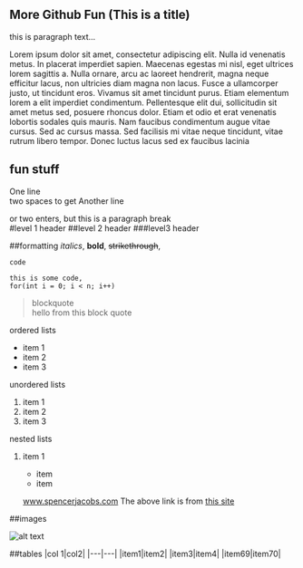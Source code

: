 More Github Fun (This is a title)
---
this is paragraph text...

Lorem ipsum dolor sit amet, consectetur adipiscing elit. Nulla id venenatis metus. In placerat imperdiet sapien. Maecenas egestas mi nisl, eget ultrices lorem sagittis a. Nulla ornare, arcu ac laoreet hendrerit, magna neque efficitur lacus, non ultricies diam magna non lacus. Fusce a ullamcorper justo, ut tincidunt eros. Vivamus sit amet tincidunt purus. Etiam elementum lorem a elit imperdiet condimentum. Pellentesque elit dui, sollicitudin sit amet metus sed, posuere rhoncus dolor. Etiam et odio et erat venenatis lobortis sodales quis mauris. Nam faucibus condimentum augue vitae cursus. Sed ac cursus massa. Sed facilisis mi vitae neque tincidunt, vitae rutrum libero tempor. Donec luctus lacus sed ex faucibus lacinia

fun stuff
--
One line  
two spaces to get Another line

or two enters, but this is a paragraph break  
#level 1 header
##level 2 header
###level3 header

##formatting
*italics*, **bold**, ~~strikethrough~~, 

`code`

```
this is some code,
for(int i = 0; i < n; i++)
```

>blockquote  
>hello from this block quote
>

ordered lists
* item 1
* item 2
* item 3

unordered lists
1. item 1
1. item 2
1. item 3

nested lists

1. item 1  
    * item
    * item
    
    www.spencerjacobs.com
    The above link is from [this site](www.twitter.com/SpencerJacobs13)
    
    
##images 
    
![alt text](https://upload.wikimedia.org/wikipedia/commons/4/42/Wikimania_Sushi.jpg)
    
##tables
|col 1|col2|
|---|---|
|item1|item2|
|item3|item4|
|item69|item70|
